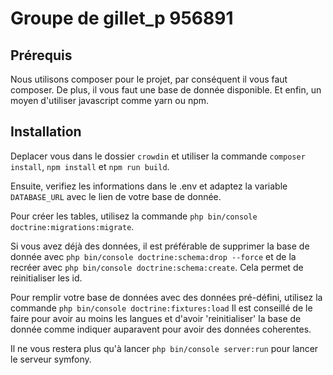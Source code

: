 # Groupe de gillet_p 956891

## Prérequis

Nous utilisons composer pour le projet, par conséquent il vous faut composer. De plus, il vous faut une base de donnée disponible. Et enfin, 
un moyen d'utiliser javascript comme yarn ou npm.

## Installation

Deplacer vous dans le dossier `crowdin` et utiliser la commande `composer install`, `npm install` et `npm run build`.

Ensuite, verifiez les informations dans le .env et adaptez la variable `DATABASE_URL` avec le lien de votre base de donnée.

Pour créer les tables, utilisez la commande `php bin/console doctrine:migrations:migrate`.

Si vous avez déjà des données, il est préférable de supprimer la base de donnée avec `php bin/console doctrine:schema:drop --force`
et de la recréer avec `php bin/console doctrine:schema:create`. Cela permet de reinitialiser les id.

Pour remplir votre base de données avec des données pré-défini, utilisez la commande `php bin/console doctrine:fixtures:load`
Il est conseillé de le faire pour avoir au moins les langues et d'avoir 'reinitialiser' la base de donnée comme indiquer auparavent
pour avoir des données coherentes.

Il ne vous restera plus qu'à lancer `php bin/console server:run` pour lancer le serveur symfony.